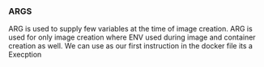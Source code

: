 ### ARGS 
ARG is used to supply few variables at the time of image creation.
ARG is used for only image creation where ENV used during image and container creation as well.
We can use as our first instruction in the docker file its a Execption 